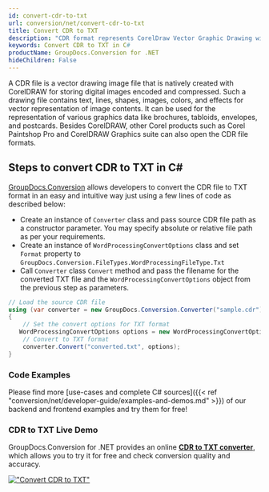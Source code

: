 ```yaml
---
id: convert-cdr-to-txt
url: conversion/net/convert-cdr-to-txt
title: Convert CDR to TXT
description: "CDR format represents CorelDraw Vector Graphic Drawing with .cdr extension. Learn how to convert CDR to TXT file programmatically in C# language using GroupDocs.Conversion for .NET library."
keywords: Convert CDR to TXT in C#
productName: GroupDocs.Conversion for .NET
hideChildren: False
---
```


A CDR file is a vector drawing image file that is natively created with CorelDRAW for storing digital images encoded and compressed. Such a drawing file contains text, lines, shapes, images, colors, and effects for vector representation of image contents. It can be used for the representation of various graphics data like brochures, tabloids, envelopes, and postcards. Besides CorelDRAW, other Corel products such as Corel Paintshop Pro and CorelDRAW Graphics suite can also open the CDR file formats.

## Steps to convert CDR to TXT in C#

[GroupDocs.Conversion](https://products.groupdocs.com/conversion/net) allows developers to convert the CDR file to TXT format in an easy and intuitive way just using a few lines of code as described below:

* Create an instance of `Converter` class and pass source CDR file path as a constructor parameter. You may specify absolute or relative file path as per your requirements. 
* Create an instance of `WordProcessingConvertOptions` class and set `Format` property to `GroupDocs.Conversion.FileTypes.WordProcessingFileType.Txt`
* Call `Converter` class `Convert` method and pass the filename for the converted TXT file and the `WordProcessingConvertOptions` object from the previous step as parameters.

```csharp
// Load the source CDR file
using (var converter = new GroupDocs.Conversion.Converter("sample.cdr"))
{
    // Set the convert options for TXT format
   WordProcessingConvertOptions options = new WordProcessingConvertOptions { Format = GroupDocs.Conversion.FileTypes.WordProcessingFileType.Txt };
    // Convert to TXT format
    converter.Convert("converted.txt", options);
}
```

### Code Examples

Please find more [use-cases and complete C# sources]({{< ref "conversion/net/developer-guide/examples-and-demos.md" >}}) of our backend and frontend examples and try them for free!

### CDR to TXT Live Demo

GroupDocs.Conversion for .NET provides an online [**CDR to TXT converter**](https://products.groupdocs.app/conversion/cdr-to-txt), which allows you to try it for free and check conversion quality and accuracy.

[!["Convert CDR to TXT"](conversion/net/images/convert-to-txt/convert-cdr-to-txt.png)](https://products.groupdocs.app/conversion/cdr-to-txt)